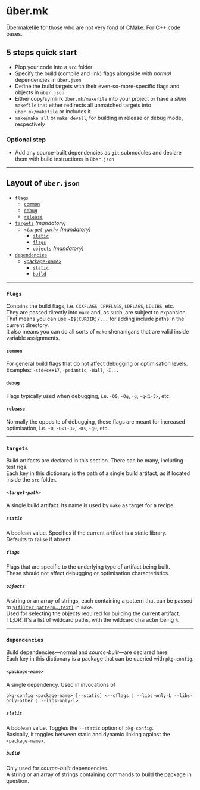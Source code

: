 # über.mk
Übermakefile for those who are not very fond of CMake. For C++ code bases.

## 5 steps quick start
- Plop your code into a `src` folder
- Specify the build (compile and link) flags alongside with _normal_ dependencies in `über.json`
- Define the build targets with their even-so-more-specific flags and objects in `über.json`
- Either copy/symlink `über.mk/makefile` into your project or have a _shim_ `makefile` that either redirects all unmatched targets into `über.mk/makefile` or includes it
- `make`/`make all` or `make devall`, for building in release or debug mode, respectively

### Optional step
- Add any source-built dependencies as `git` submodules and declare them with build instructions in `über.json`

---
## Layout of `über.json`
- [`flags`](#flags)
  - [`common`](#common)
  - [`debug`](#debug)
  - [`release`](#release)
- [`targets`](#targets) _(mandatory)_
  - [_`<target-path>`_](#target-path) _(mandatory)_
    - [`static`](#static)
    - [`flags`](#flags-1)
    - [`objects`](#objects) _(mandatory)_
- [`dependencies`](#dependencies)
  - [_`<package-name>`_](#package-name)
    - [`static`](#static-1)
    - [`build`](#build)

---
### `flags`
Contains the build flags, i.e. `CXXFLAGS`, `CPPFLAGS`, `LDFLAGS`, `LDLIBS`, etc.  
They are passed directly into `make` and, as such, are subject to expansion. That means you can use `-I$(CURDIR)/...` for adding include paths in the current directory.  
It also means you can do all sorts of `make` shenanigans that are valid inside variable assignments.

#### `common`
For general build flags that do not affect debugging or optimisation levels.  
Examples: `-std=c++17`, `-pedantic`, `-Wall`, `-I...`

#### `debug`
Flags typically used when debugging, i.e. `-O0`, `-Og`, `-g`, `-g<1-3>`, etc.

#### `release`
Normally the opposite of debugging, these flags are meant for increased optimisation, i.e. `-O`, `-O<1-3>`, `-Os`, `-g0`, etc.

---
### `targets`
Build artifacts are declared in this section. There can be many, including test rigs.  
Each key in this dictionary is the path of a single build artifact, as if located inside the `src` folder.

#### _`<target-path>`_
A single build artifact. Its name is used by `make` as target for a recipe.

##### `static`
A boolean value. Specifies if the current artifact is a static library.  
Defaults to `false` if absent.

##### `flags`
Flags that are specific to the underlying type of artifact being built.  
These should not affect debugging or optimisation characteristics.

##### `objects`
A string or an array of strings, each containing a pattern that can be passed to [`$(filter pattern…,text)`](https://www.gnu.org/software/make/manual/html_node/Text-Functions.html#Text-Functions) in `make`.  
Used for selecting the objects required for building the current artifact.  
TL;DR: It's a list of wildcard paths, with the wildcard character being `%`.

---
### `dependencies`
Build dependencies—normal and _source-built_—are declared here.  
Each key in this dictionary is a package that can be queried with `pkg-config`.

#### _`<package-name>`_
A single dependency. Used in invocations of

    pkg-config <package-name> [--static] <--cflags ¦ --libs-only-L --libs-only-other ¦ --libs-only-l>

##### `static`
A boolean value. Toggles the `--static` option of `pkg-config`.  
Basically, it toggles between static and dynamic linking against the `<package-name>`.

##### `build`
Only used for _source-built_ dependencies.  
A string or an array of strings containing commands to build the package in question.
